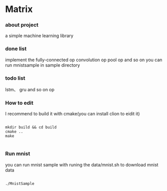 # Matrix
### about project
a simple machine learning library

### done list
implement the fully-connected op convolution op pool op and so on
you can run mnistsample in sample directory
### todo list
 lstm、 gru and so on op
### How to edit
I recommend to build it with cmake(you can install clion to eidit it)
<pre>
<code> 
mkdir build && cd build
cmake ..
make 
</code>
</pre>
### Run mnist
you can run mnist sample with runing the data/mnist.sh to download mnist data
<pre>
<code> 
./MnistSample
</code>
</pre>
